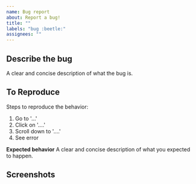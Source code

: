 ```yaml
---
name: Bug report
about: Report a bug!
title: ""
labels: "bug :beetle:"
assignees: ""
---
```


## Describe the bug
A clear and concise description of what the bug is.

## To Reproduce
Steps to reproduce the behavior:

1. Go to '...'
2. Click on '....'
3. Scroll down to '....'
4. See error

**Expected behavior**
A clear and concise description of what you expected to happen.

## Screenshots
<!--If applicable, add screenshots to help explain your problem.-->